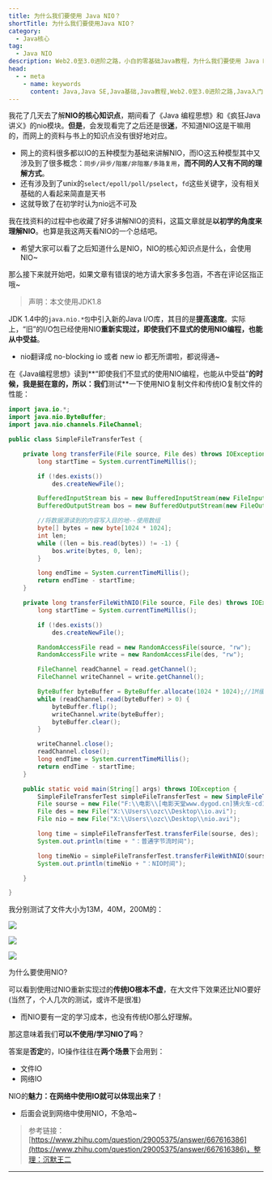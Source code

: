 ```yaml
---
title: 为什么我们要使用 Java NIO？
shortTitle: 为什么我们要使用Java NIO？
category:
  - Java核心
tag:
  - Java NIO
description: Web2.0至3.0进阶之路，小白的零基础Java教程，为什么我们要使用 Java NIO？
head:
  - - meta
    - name: keywords
      content: Java,Java SE,Java基础,Java教程,Web2.0至3.0进阶之路,Java入门,教程,nio
---
```


我花了几天去了解**NIO的核心知识点**，期间看了《Java 编程思想》和《疯狂Java 讲义》的nio模块。**但是**，会发现看完了之后还是很**迷**，不知道NIO这是干嘛用的，而网上的资料与书上的知识点没有很好地对应。

*   网上的资料很多都以IO的五种模型为基础来讲解NIO，而IO这五种模型其中又涉及到了很多概念：`同步/异步/阻塞/非阻塞/多路复用`，**而不同的人又有不同的理解方式**。
*   还有涉及到了unix的`select/epoll/poll/pselect`，`fd`这些关键字，没有相关基础的人看起来简直是天书
*   这就导致了在初学时认为nio远不可及

我在找资料的过程中也收藏了好多讲解NIO的资料，这篇文章就是**以初学的角度来理解NIO**。也算是我这两天看NIO的一个总结吧。

*   希望大家可以看了之后知道什么是NIO，NIO的核心知识点是什么，会使用NIO~

那么接下来就开始吧，如果文章有错误的地方请大家多多包涵，不吝在评论区指正哦~

> 声明：本文使用JDK1.8

JDK 1.4中的`java.nio.*包`中引入新的Java I/O库，其目的是**提高速度**。实际上，“旧”的I/O包已经使用NIO**重新实现过，即使我们不显式的使用NIO编程，也能从中受益**。

*   nio翻译成 no-blocking io 或者 new io 都无所谓啦，都说得通~

在《Java编程思想》读到**“即使我们不显式的使用NIO编程，也能从中受益”**的时候，我是挺在意的，所以：我们**测试**一下使用NIO复制文件和传统IO复制文件的性能：

```java
import java.io.*;
import java.nio.ByteBuffer;
import java.nio.channels.FileChannel;

public class SimpleFileTransferTest {

    private long transferFile(File source, File des) throws IOException {
        long startTime = System.currentTimeMillis();

        if (!des.exists())
            des.createNewFile();

        BufferedInputStream bis = new BufferedInputStream(new FileInputStream(source));
        BufferedOutputStream bos = new BufferedOutputStream(new FileOutputStream(des));

        //将数据源读到的内容写入目的地--使用数组         
        byte[] bytes = new byte[1024 * 1024];
        int len;
        while ((len = bis.read(bytes)) != -1) {
            bos.write(bytes, 0, len);
        }

        long endTime = System.currentTimeMillis();
        return endTime - startTime;
    }

    private long transferFileWithNIO(File source, File des) throws IOException {
        long startTime = System.currentTimeMillis();

        if (!des.exists())
            des.createNewFile();

        RandomAccessFile read = new RandomAccessFile(source, "rw");
        RandomAccessFile write = new RandomAccessFile(des, "rw");

        FileChannel readChannel = read.getChannel();
        FileChannel writeChannel = write.getChannel();

        ByteBuffer byteBuffer = ByteBuffer.allocate(1024 * 1024);//1M缓冲区 
        while (readChannel.read(byteBuffer) > 0) {
            byteBuffer.flip();
            writeChannel.write(byteBuffer);
            byteBuffer.clear();
        }

        writeChannel.close();
        readChannel.close();
        long endTime = System.currentTimeMillis();
        return endTime - startTime;
    }

    public static void main(String[] args) throws IOException {
        SimpleFileTransferTest simpleFileTransferTest = new SimpleFileTransferTest();
        File sourse = new File("F:\\电影\\[电影天堂www.dygod.cn]猜火车-cd1.rmvb");
        File des = new File("X:\\Users\\ozc\\Desktop\\io.avi");
        File nio = new File("X:\\Users\\ozc\\Desktop\\nio.avi");

        long time = simpleFileTransferTest.transferFile(sourse, des);
        System.out.println(time + "：普通字节流时间");

        long timeNio = simpleFileTransferTest.transferFileWithNIO(sourse, nio);
        System.out.println(timeNio + "：NIO时间");

    }

}
```

我分别测试了文件大小为13M，40M，200M的：



![](http://cdn.tobebetterjavaer.com/tobebetterjavaer/images/nio/why-d5118350-471f-4998-abb2-4e82c7a50344.jpg)





![](http://cdn.tobebetterjavaer.com/tobebetterjavaer/images/nio/why-ffcb8770-5f0a-41e9-8534-f92a6f931a49.jpg)





![](http://cdn.tobebetterjavaer.com/tobebetterjavaer/images/nio/why-0425087f-7878-466b-b02a-a802444e7405.jpg)



为什么要使用NIO?

可以看到使用过NIO重新实现过的**传统IO根本不虚**，在大文件下效果还比NIO要好(当然了，个人几次的测试，或许不是很准)

*   而NIO要有一定的学习成本，也没有传统IO那么好理解。

那这意味着我们**可以不使用/学习NIO了吗**？

答案是**否定**的，IO操作往往在**两个场景**下会用到：

*   文件IO
*   网络IO

NIO的**魅力：在网络中使用IO就可以体现出来了**！

*   后面会说到网络中使用NIO，不急哈~


>参考链接：[https://www.zhihu.com/question/29005375/answer/667616386](https://www.zhihu.com/question/29005375/answer/667616386)，整理：沉默王二

---------

  

 


  
